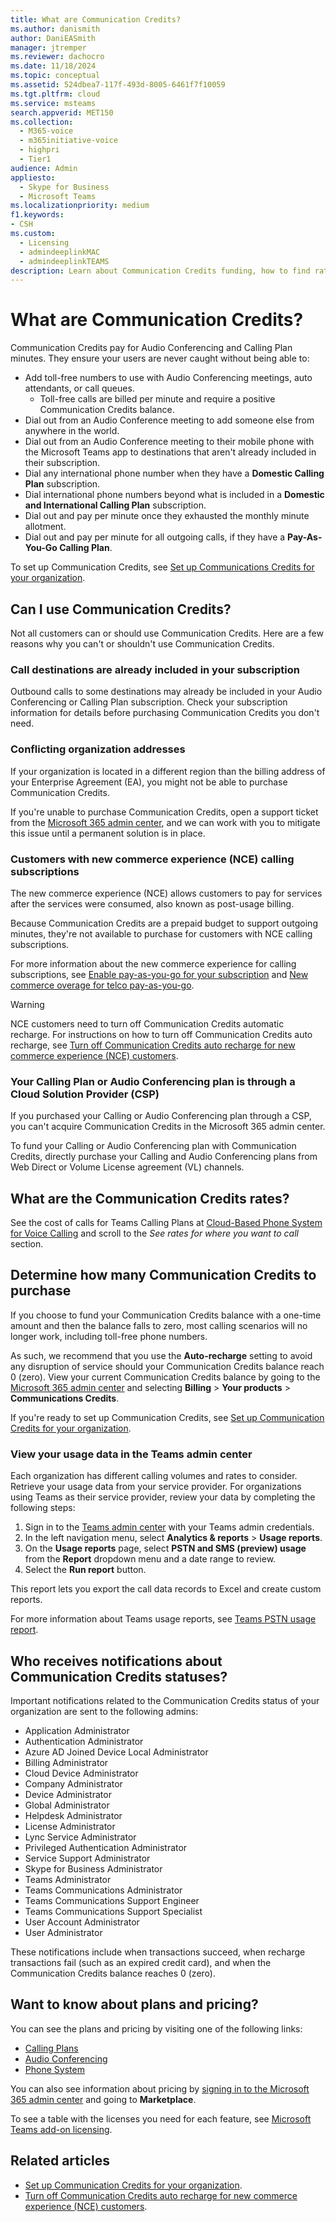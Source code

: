 ```yaml
---
title: What are Communication Credits?
ms.author: danismith
author: DaniEASmith
manager: jtremper
ms.reviewer: dachocro
ms.date: 11/18/2024
ms.topic: conceptual
ms.assetid: 524dbea7-117f-493d-8005-6461f7f10059
ms.tgt.pltfrm: cloud
ms.service: msteams
search.appverid: MET150
ms.collection: 
  - M365-voice
  - m365initiative-voice
  - highpri
  - Tier1
audience: Admin
appliesto: 
  - Skype for Business
  - Microsoft Teams
ms.localizationpriority: medium
f1.keywords:
- CSH
ms.custom: 
  - Licensing
  - admindeeplinkMAC
  - admindeeplinkTEAMS
description: Learn about Communication Credits funding, how to find rates, and which services you receive.
---
```


# What are Communication Credits?

Communication Credits pay for Audio Conferencing and Calling Plan minutes. They ensure your users are never caught without being able to:
  
- Add toll-free numbers to use with Audio Conferencing meetings, auto attendants, or call queues.
  - Toll-free calls are billed per minute and require a positive Communication Credits balance.
- Dial out from an Audio Conference meeting to add someone else from anywhere in the world.
- Dial out from an Audio Conference meeting to their mobile phone with the Microsoft Teams app to destinations that aren't already included in their subscription.
- Dial any international phone number when they have a **Domestic Calling Plan** subscription.
- Dial international phone numbers beyond what is included in a **Domestic and International Calling Plan** subscription.
- Dial out and pay per minute once they exhausted the monthly minute allotment.
- Dial out and pay per minute for all outgoing calls, if they have a **Pay-As-You-Go Calling Plan**.

To set up Communication Credits, see [Set up Communications Credits for your organization](set-up-communications-credits-for-your-organization.md).

## Can I use Communication Credits?

Not all customers can or should use Communication Credits. Here are a few reasons why you can't or shouldn't use Communication Credits.

### Call destinations are already included in your subscription

Outbound calls to some destinations may already be included in your Audio Conferencing or Calling Plan subscription. Check your subscription information for details before purchasing Communication Credits you don't need.
  
### Conflicting organization addresses

If your organization is located in a different region than the billing address of your Enterprise Agreement (EA), you might not be able to purchase Communication Credits.

If you're unable to purchase Communication Credits, open a support ticket from the [Microsoft 365 admin center](https://go.microsoft.com/fwlink/p/?linkid=2166757), and we can work with you to mitigate this issue until a permanent solution is in place.

### Customers with new commerce experience (NCE) calling subscriptions

The new commerce experience (NCE) allows customers to pay for services after the services were consumed, also known as post-usage billing.

Because Communication Credits are a prepaid budget to support outgoing minutes, they're not available to purchase for customers with NCE calling subscriptions.

For more information about the new commerce experience for calling subscriptions, see [Enable pay-as-you-go for your subscription](/microsoft-365/commerce/subscriptions/manage-pay-as-you-go-services) and [New commerce overage for telco pay-as-you-go](/partner-center/new-commerce-telco-payg).

> [!WARNING]
> NCE customers need to turn off Communication Credits automatic recharge. For instructions on how to turn off Communication Credits auto recharge, see [Turn off Communication Credits auto recharge for new commerce experience (NCE) customers](turn-off-communication-credits-auto-recharge-for-nce-customers.md).

### Your Calling Plan or Audio Conferencing plan is through a Cloud Solution Provider (CSP)

If you purchased your Calling or Audio Conferencing plan through a CSP, you can't acquire Communication Credits in the Microsoft 365 admin center.

To fund your Calling or Audio Conferencing plan with Communication Credits, directly purchase your Calling and Audio Conferencing plans from Web Direct or Volume License agreement (VL) channels.

## What are the Communication Credits rates?

See the cost of calls for Teams Calling Plans at [Cloud-Based Phone System for Voice Calling](https://go.microsoft.com/fwlink/p/?LinkId=799523) and scroll to the *See rates for where you want to call* section.
  
## Determine how many Communication Credits to purchase

If you choose to fund your Communication Credits balance with a one-time amount and then the balance falls to zero, most calling scenarios will no longer work, including toll-free phone numbers.

As such, we recommend that you use the **Auto-recharge** setting to avoid any disruption of service should your Communication Credits balance reach 0 (zero). View your current Communication Credits balance by going to the [Microsoft 365 admin center](https://go.microsoft.com/fwlink/p/?linkid=2024339) and selecting **Billing** > **Your products** > **Communications Credits**.
  
If you're ready to set up Communication Credits, see [Set up Communication Credits for your organization](set-up-communications-credits-for-your-organization.md).

### View your usage data in the Teams admin center

Each organization has different calling volumes and rates to consider. Retrieve your usage data from your service provider. For organizations using Teams as their service provider, review your data by completing the following steps:

1. Sign in to the [Teams admin center](https://go.microsoft.com/fwlink/p/?linkid=2066851) with your Teams admin credentials.
1. In the left navigation menu, select **Analytics & reports** > **Usage reports**.
1. On the **Usage reports** page, select **PSTN and SMS (preview) usage** from the **Report** dropdown menu and a date range to review.
1. Select the **Run report** button.
  
This report lets you export the call data records to Excel and create custom reports.

For more information about Teams usage reports, see [Teams PSTN usage report](teams-analytics-and-reports/pstn-usage-report.md).

## Who receives notifications about Communication Credits statuses?

Important notifications related to the Communication Credits status of your organization are sent to the following admins:

- Application Administrator
- Authentication Administrator
- Azure AD Joined Device Local Administrator
- Billing Administrator
- Cloud Device Administrator
- Company Administrator
- Device Administrator
- Global Administrator
- Helpdesk Administrator
- License Administrator
- Lync Service Administrator
- Privileged Authentication Administrator
- Service Support Administrator
- Skype for Business Administrator
- Teams Administrator
- Teams Communications Administrator
- Teams Communications Support Engineer
- Teams Communications Support Specialist
- User Account Administrator
- User Administrator

These notifications include when transactions succeed, when recharge transactions fail (such as an expired credit card), and when the Communication Credits balance reaches 0 (zero).
  
## Want to know about plans and pricing?

You can see the plans and pricing by visiting one of the following links:
  
- [Calling Plans](https://go.microsoft.com/fwlink/?linkid=799761)
- [Audio Conferencing](https://go.microsoft.com/fwlink/?linkid=799762)
- [Phone System](https://go.microsoft.com/fwlink/?linkid=799763)

You can also see information about pricing by [signing in to the Microsoft 365 admin center](https://go.microsoft.com/fwlink/p/?linkid=2024339) and going to **Marketplace**.
  
To see a table with the licenses you need for each feature, see [Microsoft Teams add-on licensing](./teams-add-on-licensing/microsoft-teams-add-on-licensing.md).

## Related articles

- [Set up Communication Credits for your organization](set-up-communications-credits-for-your-organization.md).
- [Turn off Communication Credits auto recharge for new commerce experience (NCE) customers](turn-off-communication-credits-auto-recharge-for-nce-customers.md).
